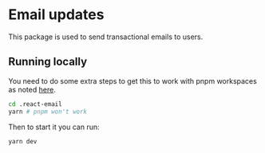 # Email updates

This package is used to send transactional emails to users.

## Running locally

You need to do some extra steps to get this to work with pnpm workspaces as noted [here](https://github.com/resendlabs/react-email/issues/881).

```bash
cd .react-email
yarn # pnpm won't work
```

Then to start it you can run:

```bash
yarn dev
```
